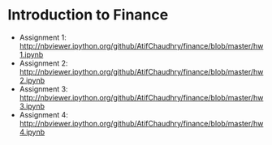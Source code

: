 Introduction to Finance
=======

* Assignment 1: http://nbviewer.ipython.org/github/AtifChaudhry/finance/blob/master/hw1.ipynb
* Assignment 2: http://nbviewer.ipython.org/github/AtifChaudhry/finance/blob/master/hw2.ipynb
* Assignment 3: http://nbviewer.ipython.org/github/AtifChaudhry/finance/blob/master/hw3.ipynb
* Assignment 4: http://nbviewer.ipython.org/github/AtifChaudhry/finance/blob/master/hw4.ipynb

